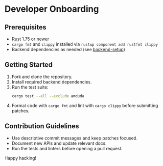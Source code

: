# Developer Onboarding

## Prerequisites
- [Rust](https://www.rust-lang.org/) 1.75 or newer
- `cargo fmt` and `clippy` installed via `rustup component add rustfmt clippy`
- Backend dependencies as needed (see [backend-setup](backend-setup.md))

## Getting Started
1. Fork and clone the repository.
2. Install required backend dependencies.
3. Run the test suite:
   ```sh
   cargo test --all --exclude amduda
   ```
4. Format code with `cargo fmt` and lint with `cargo clippy` before submitting patches.

## Contribution Guidelines
- Use descriptive commit messages and keep patches focused.
- Document new APIs and update relevant docs.
- Run the tests and linters before opening a pull request.

Happy hacking!
